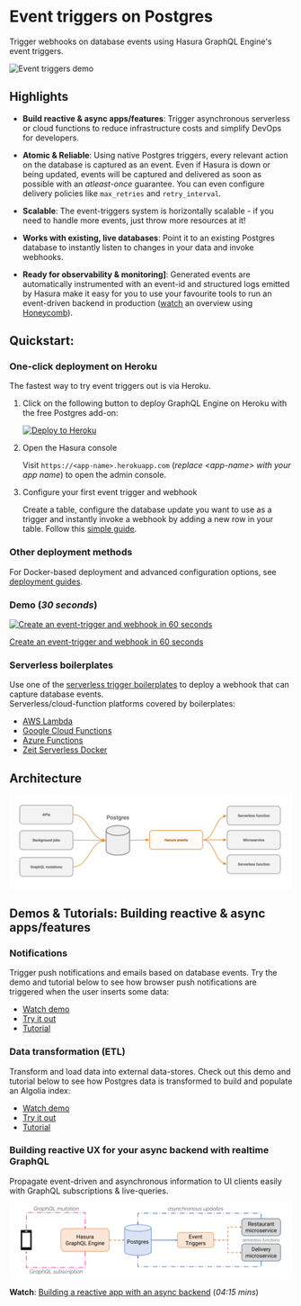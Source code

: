 # Event triggers on Postgres

Trigger webhooks on database events using Hasura GraphQL Engine's event triggers.

![Event triggers demo](assets/event-triggers.gif)

## Highlights

* **Build reactive & async apps/features**: Trigger asynchronous serverless or cloud functions to reduce infrastructure costs and simplify DevOps for developers.

* **Atomic & Reliable**: Using native Postgres triggers, every relevant action on the database is captured as an event. Even if Hasura is down or being updated, events will be captured and delivered as soon as possible with an *atleast-once* guarantee. You can even configure delivery policies like `max_retries` and `retry_interval`.

* **Scalable**: The event-triggers system is horizontally scalable - if you need to handle more events, just throw more resources at it!

* **Works with existing, live databases**: Point it to an existing Postgres database to instantly listen to changes in your data and invoke webhooks.

* **Ready for observability & monitoring]**: Generated events are automatically instrumented with an event-id and structured logs emitted by Hasura make it easy for you to use your favourite tools to run an event-driven backend in production ([watch](https://youtu.be/WOPA52r3bzU) an overview using [Honeycomb](https://honeycomb.io/)).


## Quickstart: 

### One-click deployment on Heroku

The fastest way to try event triggers out is via Heroku.

1. Click on the following button to deploy GraphQL Engine on Heroku with the free Postgres add-on:

    [![Deploy to Heroku](https://www.herokucdn.com/deploy/button.svg)](https://heroku.com/deploy?template=https://github.com/hasura/graphql-engine-heroku)

2. Open the Hasura console

   Visit `https://<app-name>.herokuapp.com` (*replace \<app-name\> with your app name*) to open the admin console.

3. Configure your first event trigger and webhook

   Create a table, configure the database update you want to use as a trigger and instantly invoke a webhook by adding a new row in your table. Follow this [simple guide](https://docs.hasura.io/1.0/graphql/manual/getting-started/first-event-trigger.html).

### Other deployment methods

For Docker-based deployment and advanced configuration options, see [deployment guides](https://docs.hasura.io/1.0/graphql/manual/getting-started/index.html).

### Demo (*30 seconds*)

[![Create an event-trigger and webhook in 60 seconds](https://img.youtube.com/vi/EaTUVWnDCvA/0.jpg)](https://www.youtube.com/watch?v=EaTUVWnDCvA)

[Create an event-trigger and webhook in 60 seconds](https://youtu.be/EaTUVWnDCvA)

### Serverless boilerplates

Use one of the [serverless trigger
boilerplates](community/boilerplates/serverless-triggers) to deploy a webhook
that can capture database events.  
Serverless/cloud-function platforms covered by boilerplates: 

* [AWS Lambda](community/boilerplates/serverless-triggers/aws-lambda)
* [Google Cloud Functions](community/boilerplates/serverless-triggers/google-cloud-functions)
* [Azure Functions](community/boilerplates/serverless-triggers/azure-functions)
* [Zeit Serverless Docker](community/boilerplates/serverless-triggers/zeit-serverless-docker)

## Architecture

![Event triggers architecture](assets/event-triggers-arch.png)

## Demos & Tutorials: Building reactive & async apps/features

### Notifications

Trigger push notifications and emails based on database events. Try the demo and tutorial below to see how browser push notifications are triggered when the user inserts some data:

* [Watch demo](https://www.youtube.com/watch?v=nuSHkzE2-zo)
* [Try it out](https://shahidh.in/hasura-web-push-notifs/)
* [Tutorial](community/examples/serverless-push)


<!--
### Async business logic

Convert complex, long-running business logic to be event-driven, asynchronous and resilient to failure. Try this demo and tutorial below to see how an image processing job is run asynchronously to convert an image to a black-and-white version:

* [Watch demo](https://some-youtube-demo.com) (*10:00 mins*)
* [Try it out](https://some-link/)
* [Tutorial](https://some-other-link)

-->

### Data transformation (ETL)

Transform and load data into external data-stores. Check out this demo and tutorial below to see how Postgres data is transformed to build and populate an Algolia index:

* [Watch demo](https://youtu.be/kWVEBWdEVAA)
* [Try it out](https://shahidh.in/hasura-serverless-etl)
* [Tutorial](community/examples/serverless-etl)

### Building reactive UX for your async backend with realtime GraphQL

Propagate event-driven and asynchronous information to UI clients easily with GraphQL subscriptions & live-queries.

![Reactive apps architecture](assets/reactive-apps-arch.png)

**Watch**: [Building a reactive app with an async backend](https://youtu.be/kTSOxRrtCeI) (*04:15 mins*)
